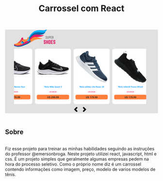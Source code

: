 
<div align="center">

<h1> Carrossel  com React </h1>

</div>

<br>
<br>
<div align="center">

<img src='.github/print_do_sistema.png' alt='supershoes'>

</div>
<br>

## Sobre 
<br>
Fiz esse projeto para treinar as minhas habilidades seguindo as instruções do professor @emersonbroga. Neste projeto utilizei react, javascript, html e css. É um projeto simples que geralmente algumas empresas pedem na hora do processo seletivo. Como o próprio nome diz é um carrossel contendo informações como imagem, preço, modelo de varios modelos de tênis.   
    

